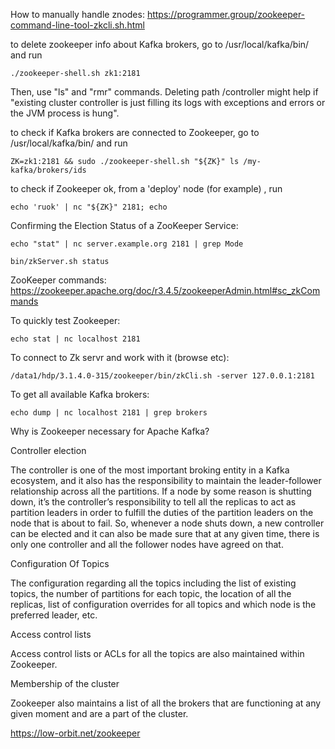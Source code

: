 How to manually handle znodes:
https://programmer.group/zookeeper-command-line-tool-zkcli.sh.html

to delete zookeeper info about Kafka brokers, go to /usr/local/kafka/bin/ and run 
```
./zookeeper-shell.sh zk1:2181
```
Then, use "ls" and "rmr" commands. Deleting path /controller might help if "existing cluster controller is just filling its logs with exceptions and errors or the JVM process is hung".

to check if Kafka brokers are connected to Zookeeper, go to /usr/local/kafka/bin/ and run 
```
ZK=zk1:2181 && sudo ./zookeeper-shell.sh "${ZK}" ls /my-kafka/brokers/ids
```

to check if Zookeeper ok, from a 'deploy' node (for example) , run 
```
echo 'ruok' | nc "${ZK}" 2181; echo
```

Confirming the Election Status of a ZooKeeper Service:
```
echo "stat" | nc server.example.org 2181 | grep Mode

bin/zkServer.sh status
```

ZooKeeper commands: 
https://zookeeper.apache.org/doc/r3.4.5/zookeeperAdmin.html#sc_zkCommands

To quickly test Zookeeper:
```
echo stat | nc localhost 2181
```

To connect to Zk servr and work with it (browse etc):
```
/data1/hdp/3.1.4.0-315/zookeeper/bin/zkCli.sh -server 127.0.0.1:2181
```

To get all available Kafka brokers:
```
echo dump | nc localhost 2181 | grep brokers
```




Why is Zookeeper necessary for Apache Kafka?



Controller election


The controller is one of the most important broking entity in a Kafka ecosystem, and it also has the responsibility to maintain the leader-follower relationship across all the partitions. If a node by some reason is shutting down, it’s the controller’s responsibility to tell all the replicas to act as partition leaders in order to fulfill the duties of the partition leaders on the node that is about to fail. So, whenever a node shuts down, a new controller can be elected and it can also be made sure that at any given time, there is only one controller and all the follower nodes have agreed on that.


Configuration Of Topics

The configuration regarding all the topics including the list of existing topics, the number of partitions for each topic, the location of all the replicas, list of configuration overrides for all topics and which node is the preferred leader, etc.


Access control lists

Access control lists or ACLs for all the topics are also maintained within Zookeeper.


Membership of the cluster

Zookeeper also maintains a list of all the brokers that are functioning at any given moment and are a part of the cluster.


https://low-orbit.net/zookeeper